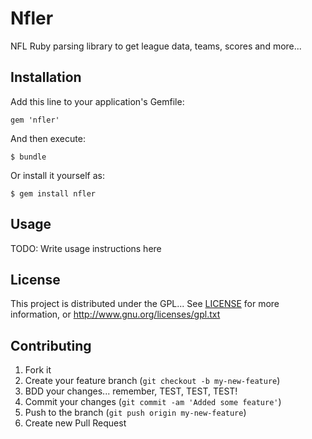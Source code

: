 # Nfler

NFL Ruby parsing library to get league data, teams, scores and more...

## Installation

Add this line to your application's Gemfile:

    gem 'nfler'

And then execute:

    $ bundle

Or install it yourself as:

    $ gem install nfler

## Usage

TODO: Write usage instructions here

## License

This project is distributed under the GPL...
See [LICENSE](./LICENSE) for more information, or http://www.gnu.org/licenses/gpl.txt

## Contributing

1. Fork it
2. Create your feature branch (`git checkout -b my-new-feature`)
3. BDD your changes... remember, TEST, TEST, TEST!
4. Commit your changes (`git commit -am 'Added some feature'`)
5. Push to the branch (`git push origin my-new-feature`)
6. Create new Pull Request
